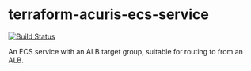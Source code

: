 # terraform-acuris-ecs-service

[![Build Status](https://travis-ci.com/mergermarket/terraform-acuris-ecs-service.svg?branch=master)](https://travis-ci.com/mergermarket/terraform-acuris-ecs-service)

An ECS service with an ALB target group, suitable for routing to from an ALB.
